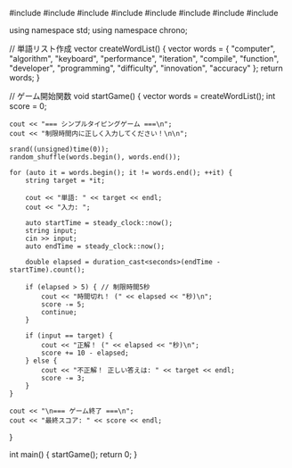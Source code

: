 #include <iostream>
#include <vector>
#include <string>
#include <algorithm>
#include <iterator>
#include <ctime>
#include <cstdlib>
#include <chrono>

using namespace std;
using namespace chrono;

// 単語リスト作成
vector<string> createWordList() {
    vector<string> words = {
        "computer", "algorithm", "keyboard", "performance",
        "iteration", "compile", "function", "developer",
        "programming", "difficulty", "innovation", "accuracy"
    };
    return words;
}

// ゲーム開始関数
void startGame() {
    vector<string> words = createWordList();
    int score = 0;

    cout << "=== シンプルタイピングゲーム ===\n";
    cout << "制限時間内に正しく入力してください！\n\n";

    srand((unsigned)time(0));
    random_shuffle(words.begin(), words.end());

    for (auto it = words.begin(); it != words.end(); ++it) {
        string target = *it;

        cout << "単語: " << target << endl;
        cout << "入力: ";

        auto startTime = steady_clock::now();
        string input;
        cin >> input;
        auto endTime = steady_clock::now();

        double elapsed = duration_cast<seconds>(endTime - startTime).count();

        if (elapsed > 5) { // 制限時間5秒
            cout << "時間切れ！ (" << elapsed << "秒)\n";
            score -= 5;
            continue;
        }

        if (input == target) {
            cout << "正解！ (" << elapsed << "秒)\n";
            score += 10 - elapsed;
        } else {
            cout << "不正解！ 正しい答えは: " << target << endl;
            score -= 3;
        }
    }

    cout << "\n=== ゲーム終了 ===\n";
    cout << "最終スコア: " << score << endl;
}

int main() {
    startGame();
    return 0;
}

